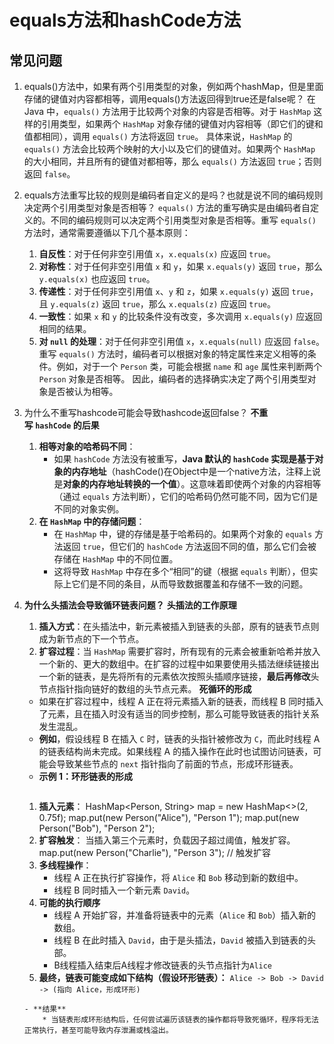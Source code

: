 # equals方法和hashCode方法

## 常见问题

1. equals()方法中，如果有两个引用类型的对象，例如两个hashMap，但是里面存储的键值对内容都相等，调用equals()方法返回得到true还是false呢？
	在 Java 中，`equals()` 方法用于比较两个对象的内容是否相等。对于 `HashMap` 这样的引用类型，如果两个 `HashMap` 对象存储的键值对内容相等（即它们的键和值都相同），调用 `equals()` 方法将返回 `true`。
	具体来说，`HashMap` 的 `equals()` 方法会比较两个映射的大小以及它们的键值对。如果两个 `HashMap` 的大小相同，并且所有的键值对都相等，那么 `equals()` 方法返回 `true`；否则返回 `false`。 

2. equals方法重写比较的规则是编码者自定义的是吗？也就是说不同的编码规则决定两个引用类型对象是否相等？
	`equals()` 方法的重写确实是由编码者自定义的。不同的编码规则可以决定两个引用类型对象是否相等。重写 `equals()` 方法时，通常需要遵循以下几个基本原则：
	1. **自反性**：对于任何非空引用值 `x`，`x.equals(x)` 应返回 `true`。
	2. **对称性**：对于任何非空引用值 `x` 和 `y`，如果 `x.equals(y)` 返回 `true`，那么 `y.equals(x)` 也应返回 `true`。
	3. **传递性**：对于任何非空引用值 `x`、`y` 和 `z`，如果 `x.equals(y)` 返回 `true`，且 `y.equals(z)` 返回 `true`，那么 `x.equals(z)` 应返回 `true`。
	4. **一致性**：如果 `x` 和 `y` 的比较条件没有改变，多次调用 `x.equals(y)` 应返回相同的结果。
	5. **对 `null` 的处理**：对于任何非空引用值 `x`，`x.equals(null)` 应返回 `false`。
	重写 `equals()` 方法时，编码者可以根据对象的特定属性来定义相等的条件。例如，对于一个 `Person` 类，可能会根据 `name` 和 `age` 属性来判断两个 `Person` 对象是否相等。
	因此，编码者的选择确实决定了两个引用类型对象是否被认为相等。

3. 为什么不重写hashcode可能会导致hashcode返回false？
	**不重写 `hashCode` 的后果**
	1. **相等对象的哈希码不同**：    
	    - 如果 `hashCode` 方法没有被重写，**Java 默认的 `hashCode` 实现是基于对象的内存地址**（hashCode()在Object中是一个native方法，注释上说是**对象的内存地址转换的一个值**）。这意味着即使两个对象的内容相等（通过 `equals` 方法判断），它们的哈希码仍然可能不同，因为它们是不同的对象实例。
    2. **在 `HashMap` 中的存储问题**：
	    - 在 `HashMap` 中，键的存储是基于哈希码的。如果两个对象的 `equals` 方法返回 `true`，但它们的 `hashCode` 方法返回不同的值，那么它们会被存储在 `HashMap` 中的不同位置。
	    - 这将导致 `HashMap` 中存在多个“相同”的键（根据 `equals` 判断），但实际上它们是不同的条目，从而导致数据覆盖和存储不一致的问题。

4. **为什么头插法会导致循环链表问题？**
	**头插法的工作原理**
	1. **插入方式**：在头插法中，新元素被插入到链表的头部，原有的链表节点则成为新节点的下一个节点。
	2. **扩容过程**：当 `HashMap` 需要扩容时，所有现有的元素会被重新哈希并放入一个新的、更大的数组中。在扩容的过程中如果要使用头插法继续链接出一个新的链表，是先将所有的元素依次按照头插顺序链接，**最后再修改**头节点指针指向链好的数组的头节点元素。
	**死循环的形成**
	- 如果在扩容过程中，线程 A 正在将元素插入新的链表，而线程 B 同时插入了元素，且在插入时没有适当的同步控制，那么可能导致链表的指针关系发生混乱。
	- **例如**，假设线程 B 在插入 `C` 时，链表的头指针被修改为 `C`，而此时线程 A 的链表结构尚未完成。如果线程 A 的插入操作在此时也试图访问链表，可能会导致某些节点的 `next` 指针指向了前面的节点，形成环形链表。
	- **示例 1：环形链表的形成**
		```java
	1. **插入元素**：
		HashMap<Person, String> map = new HashMap<>(2, 0.75f); 
		map.put(new Person("Alice"), "Person 1"); 
		map.put(new Person("Bob"), "Person 2");
	2. **扩容触发**：
		当插入第三个元素时，负载因子超过阈值，触发扩容。
		map.put(new Person("Charlie"), "Person 3"); // 触发扩容
	3. **多线程操作**：
	     - 线程 A 正在执行扩容操作，将 `Alice` 和 `Bob` 移动到新的数组中。
	     - 线程 B 同时插入一个新元素 `David`。
	4. **可能的执行顺序**
		- 线程 A 开始扩容，并准备将链表中的元素（`Alice` 和 `Bob`）插入新的数组。
		- 线程 B 在此时插入 `David`，由于是头插法，`David` 被插入到链表的头部。
		- B线程插入结束后A线程才修改链表的头节点指针为`Alice`
	5. **最终，链表可能变成如下结构（假设环形链表）：**
		`Alice -> Bob -> David -> (指向 Alice，形成环形)`
	```
	- **结果**
		* 当链表形成环形结构后，任何尝试遍历该链表的操作都将导致死循环，程序将无法正常执行，甚至可能导致内存泄漏或栈溢出。